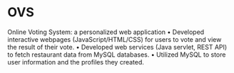 # OVS
Online Voting System: a personalized web application 
• Developed interactive webpages (JavaScript/HTML/CSS) for users to vote and view the result of their vote.
• Developed web services (Java servlet, REST API) to fetch restaurant data from MySQL databases. 
• Utilized MySQL to store user information and the profiles they created. 
